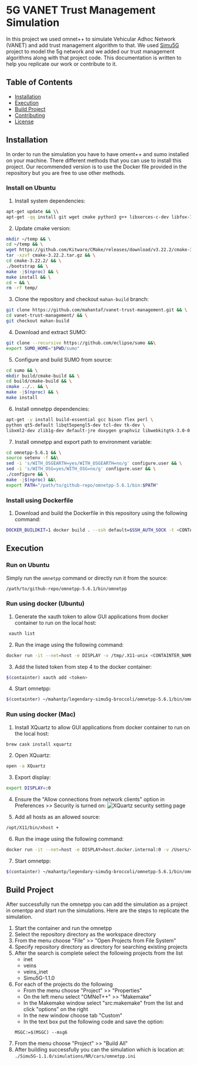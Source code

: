 

# 5G VANET Trust Management Simulation

In this project we used omnet++ to simulate Vehicular Adhoc Network (VANET) and add trust management algorithm to that.
We used [Simu5G](http://simu5g.org/) project to model the 5g network and we added our trust management algorithms along with that project code.
This documentation is written to help you replicate our work or contribute to it.

## Table of Contents

- [Installation](#installation)
- [Execution](#execution)
- [Build Project](#build-project)
- [Contributing](#contributing)
- [License](#license)

## Installation

In order to run the simulation you have to have oment++ and sumo installed
on your machine. There different methods that you can use to install this project.
Our recommended version is to use the Docker file provided in the repository but you are free to
use other methods.

### Install on Ubuntu

1. Install system dependencies:
```bash
apt-get update && \\
apt-get -qq install git wget cmake python3 g++ libxerces-c-dev libfox-1.6-dev libgdal-dev libproj-dev libgl2ps-dev python3-dev swig default-jdk maven libeigen3-dev unzip
```
2. Update cmake version:

```bash
mkdir ~/temp && \
cd ~/temp && \
wget https://github.com/Kitware/CMake/releases/download/v3.22.2/cmake-3.22.2.tar.gz && \
tar -xzvf cmake-3.22.2.tar.gz && \
cd cmake-3.22.2/ && \
./bootstrap && \
make -j$(nproc) && \
make install && \
cd ~ && \
rm -rf temp/
```
3. Clone the repository and checkout `mahan-build` branch:

```bash
git clone https://github.com/mahantaf/vanet-trust-management.git && \
cd vanet-trust-management/ && \
git checkout mahan-build
```

4. Download and extract SUMO:

```bash
git clone --recursive https://github.com/eclipse/sumo &&\
export SUMO_HOME="$PWD/sumo"
```

5. Configure and build SUMO from source:

```bash
cd sumo && \
mkdir build/cmake-build && \
cd build/cmake-build && \
cmake ../.. && \
make -j$(nproc) && \
make install
```

6. Install omnetpp dependencies:

```bash
apt-get -y install build-essential gcc bison flex perl \
python qt5-default libqt5opengl5-dev tcl-dev tk-dev \
libxml2-dev zlib1g-dev default-jre doxygen graphviz libwebkitgtk-3.0-0 libpcap-dev
```

7. Install omnetpp and export path to environment variable:

```bash
cd omnetpp-5.6.1 && \
source setenv -f &&\
sed -i 's/WITH_OSGEARTH=yes/WITH_OSGEARTH=no/g' configure.user && \
sed -i 's/WITH_OSG=yes/WITH_OSG=no/g' configure.user && \
./configure && \
make -j$(nproc) &&\
export PATH="/path/to/github-repo/omnetpp-5.6.1/bin:$PATH"
```

### Install using Dockerfile

1. Download and build the Dockerfile in this repository using the following command:

```bash
DOCKER_BUILDKIT=1 docker build . --ssh default=$SSH_AUTH_SOCK -t <CONTAINER_NAME>
```

## Execution

### Run on Ubuntu

Simply run the `omnetpp` command or directly run it from the source:

```bash
/path/to/github-repo/omnetpp-5.6.1/bin/omnetpp
```

### Run using docker (Ubuntu)

1. Generate the xauth token to allow GUI applications from docker container to run on the local host:

```bash
 xauth list
```

2. Run the image using the following command:

```bash
docker run -it --net=host -e DISPLAY -v /tmp/.X11-unix <CONTAINTER_NAME> bash
```

3. Add the listed token from step 4 to the docker container:

```bash
$(containter) xauth add <token>
```

4. Start omnetpp:

```bash
$(containter) ~/mahantp/legendary-simu5g-broccoli/omnetpp-5.6.1/bin/omnetpp
```

### Run using docker (Mac)

1. Install XQuartz to allow GUI applications from docker container to run on the local host:

```bash
brew cask install xquartz
```

2. Open XQuartz:

```bash
open -a XQuartz
```

3. Export display:

```bash
export DISPLAY=:0
```

4. Ensure the "Allow connections from network clients" option in Preferences >> Security is turned on:
![XQuartz security setting page](https://sourabhbajaj.com/images/blog/2017-02/xquartz_preferences.png "XQuartz security setting page")

5. Add all hosts as an allowed source:

```bash
/opt/X11/bin/xhost +
```

6. Run the image using the following command:

```bash
docker run -it --net=host -e DISPLAY=host.docker.internal:0 -v /Users/<username>/.Xauthority:/home/mahantp/.Xauthority <CONTAINTER_ID> bash
```

7. Start omnetpp:

```bash
$(containter) ~/mahantp/legendary-simu5g-broccoli/omnetpp-5.6.1/bin/omnetpp
```

## Build Project

After successfully run the omnetpp you can add the simulation as a project in omentpp and start run the simulations.
Here are the steps to replicate the simulation.

1. Start the container and run the omnetpp
2. Select the repository directory as the workspace directory
3. From the menu choose "File" >> "Open Projects from File System"
4. Specify repository directory as directory for searching existing projects
5. After the search is complete select the following projects from the list
   - inet
   - veins
   - veins_inet
   - Simu5G-1.1.0
10. For each of the projects do the following
    - From the menu choose "Project" >> "Properties"
    - On the left menu select "OMNeT++" >> "Makemake"
    - In the Makemake window select "src:makemake" from the list and click "options" on the right
    - In the new window choose tab "Custom"
    - In the text box put the following code and save the option:
    ```
    MSGC:=$(MSGC) --msg6
    ```
9. From the menu choose "Project" >> "Build All"
10. After building successfully you can the simulation which is location at:
`./Simu5G-1.1.0/simulations/NR/cars/omnetpp.ini`
